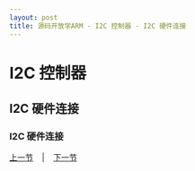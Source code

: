 ```yaml
---
layout: post
title: 源码开放学ARM - I2C 控制器 - I2C 硬件连接
---
```


# I2C 控制器 #

## I2C 硬件连接
	
### I2C 硬件连接



<div> <a href="chp14-6.html">上一节</a> &nbsp;&nbsp; | &nbsp;&nbsp; <a href="chp15-2.html">下一节</a> </div> <br> <br>
